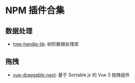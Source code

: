 # NPM 插件合集

## 数据处理

- [tree-handle-lib](https://www.npmjs.com/package/tree-handle-lib): 树形数据处理库

## 拖拽

- [vue-draggable-next](https://www.npmjs.com/package/vue-draggable-next): 基于 Sortable.js 的 Vue 3 拖拽组件
